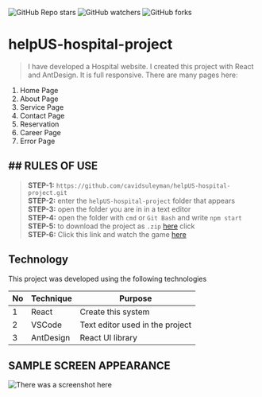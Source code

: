 ![GitHub Repo stars](https://img.shields.io/github/stars/cavidsuleyman/helpUS-hospital-project?style=for-the-badge)
![GitHub watchers](https://img.shields.io/github/watchers/cavidsuleyman/helpUS-hospital-project?style=for-the-badge)
![GitHub forks](https://img.shields.io/github/forks/cavidsuleyman/helpUS-hospital-project?style=for-the-badge)

# helpUS-hospital-project

>I have developed a Hospital website. I created this project with React and AntDesign. It is full responsive. There are many pages here: 
  1. Home Page
  2. About Page
  3. Service Page
  4. Contact Page
  5. Reservation
  6. Career Page
  7. Error Page

## ## RULES OF USE

> **STEP-1:** `https://github.com/cavidsuleyman/helpUS-hospital-project.git` <br/>
> **STEP-2:**  enter the `helpUS-hospital-project` folder that appears <br/>
> **STEP-3:**  open the folder you are in in a text editor <br/>
> **STEP-4:**  open the folder with `cmd` or `Git Bash` and write `npm start` <br/>
> **STEP-5:**  to download the project as `.zip`  [here](https://github.com/cavidsuleyman/helpUS-hospital-project/archive/refs/heads/master.zip) click <br/>
> **STEP-6:**  Click this link and watch the game [here](https://helpus-hospital.surge.sh/) <br/>


## Technology

This project was developed using the following technologies

| No | Technique | Purpose |
| - | ---------- | --------------------- |
| 1 | React | Create this system |
| 2 | VSCode | Text editor used in the project |
| 3 | AntDesign | React UI library |


## SAMPLE SCREEN APPEARANCE

![There was a screenshot here](./screen-1.1.PNG)
